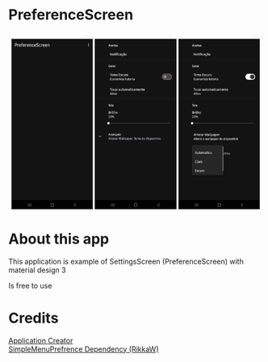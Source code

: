 # PreferenceScreen
<div align="center">
   <img src=".github/images/main.png" alt="Main" width="32%" >
   <img src=".github/images/prefs_fragment_1.png" alt="Main" width="32%"  >
   <img src=".github/images/prefs_fragment_2.png" alt="Main" width="32%"  >
   
</div>
<h1>About this app</h1>

<p>This application is example of SettingsScreen (PreferenceScreen) with material design 3</p>
<p>Is free to use</p>


# Credits
<a href="https://github.com/aquilesTrindade">Application Creator</a>
<br>
<a href="https://github.com/RikkaW/MaterialPreference">SimpleMenuPrefrence Dependency (RikkaW)</a>
